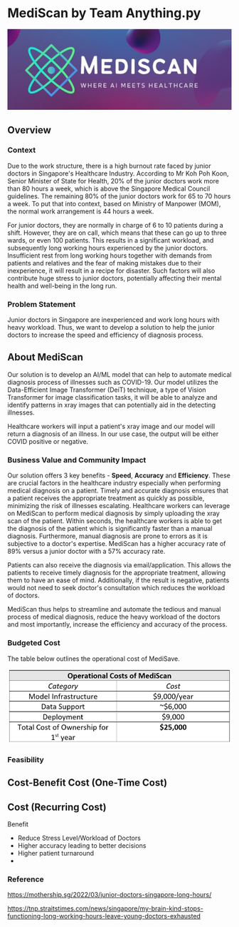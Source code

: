 # MediScan by Team Anything.py
<p align = 'center'>
  <img src = 'images/logo.jpg'>
 </p>

## Overview
### Context
Due to the work structure, there is a high burnout rate faced by junior doctors in Singapore's Healthcare Industry. According to Mr Koh Poh Koon, Senior Minister of State for Health, 20% of the junior doctors work more than 80 hours a week, which is above the Singapore Medical Council guidelines. The remaining 80% of the junior doctors work for 65 to 70 hours a week. To put that into context, based on Ministry of Manpower (MOM), the normal work arrangement is 44 hours a week. 

For junior doctors, they are normally in charge of 6 to 10 patients during a shift. However, they are on call, which means that these can go up to three wards, or even 100 patients. This results in a significant workload, and subsequently long working hours experienced by the junior doctors. Insufficient rest from long working hours together with demands from patients and relatives and the fear of making mistakes due to their inexperience, it will result in a recipe for disaster. Such factors will also contribute huge stress to junior doctors, potentially affecting their mental health and well-being in the long run.

### Problem Statement
Junior doctors in Singapore are inexperienced and work long hours with heavy workload. Thus, we want to develop a solution to help the junior doctors to increase the speed and efficiency of diagnosis process. 


## About MediScan
Our solution is to develop an AI/ML model that can help to automate medical diagnosis process of illnesses such as COVID-19. Our model utilizes the Data-Efficient Image Transformer (DeiT) technique, a type of Vision Transformer for image classification tasks, it will be able to analyze and identify patterns in xray images that can potentially aid in the detecting illnesses. 

Healthcare workers will input a patient's xray image and our model will return a diagnosis of an illness. In our use case, the output will be either COVID positive or negative. 

### Business Value and Community Impact

Our solution offers 3 key benefits - **Speed**, **Accuracy** and **Efficiency**. These are crucial factors in the healthcare industry especially when performing medical diagnosis on a patient. Timely and accurate diagnosis ensures that a patient receives the appropriate treatment as quickly as possible, minimizing the risk of illnesses escalating. Healthcare workers can leverage on MediScan to perform medical diagnosis by simply uploading the xray scan of the patient. Within seconds, the healthcare workers is able to get the diagnosis of the patient which is significantly faster than a manual diagnosis. Furthermore, manual diagnosis are prone to errors as it is subjective to a doctor's expertise. MediScan has a higher accuracy rate of 89% versus a junior doctor with a 57% accuracy rate.

Patients can also receive the diagnosis via email/application. This allows the patients to receive timely diagnosis for the appropriate treatment, allowing them to have an ease of mind. Additionally, if the result is negative, patients would not need to seek doctor's consultation which reduces the workload of doctors.

MediScan thus helps to streamline and automate the tedious and manual process of medical diagnosis, reduce the heavy workload of the doctors and most importantly, increase the efficiency and accuracy of the process. 

### Budgeted Cost
The table below outlines the operational cost of MediSave.
<p>
    <img src = 'images/cost_table.jpg'>
 </p>
 

### Feasibility
Cost-Benefit 
Cost (One-Time Cost) 
- 
Cost (Recurring Cost) 
- 
Benefit 
- Reduce Stress Level/Workload of Doctors 
- Higher accuracy leading to better decisions 
- Higher patient turnaround 
- 


### Reference
https://mothership.sg/2022/03/junior-doctors-singapore-long-hours/

https://tnp.straitstimes.com/news/singapore/my-brain-kind-stops-functioning-long-working-hours-leave-young-doctors-exhausted
